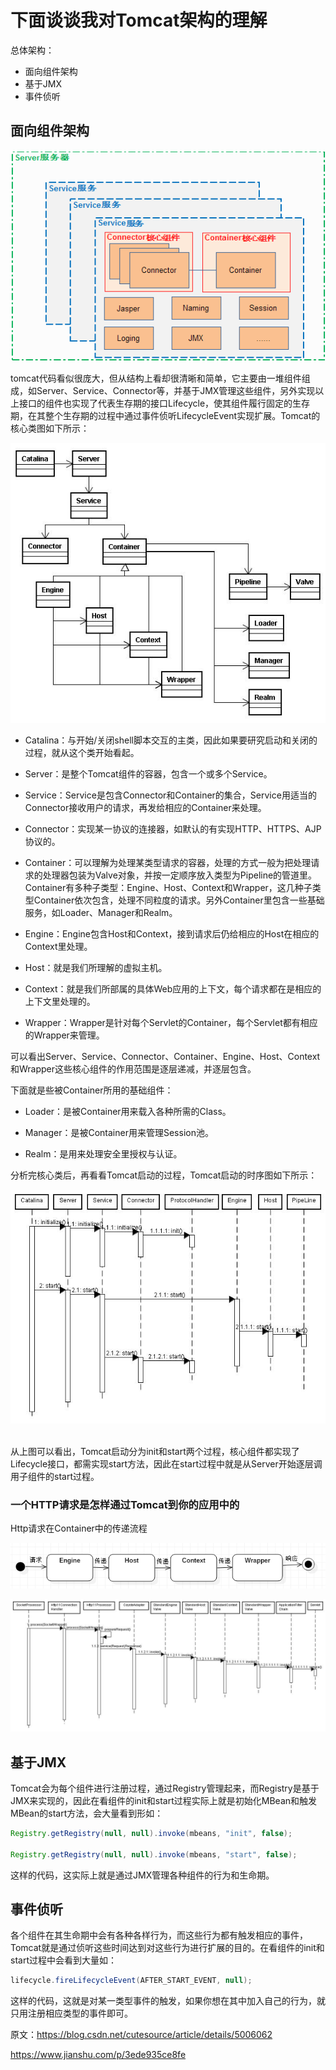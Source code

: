 # 下面谈谈我对Tomcat架构的理解

总体架构：

* 面向组件架构
* 基于JMX
* 事件侦听

## 面向组件架构

![](tomcat/tomcat-architect.gif)

tomcat代码看似很庞大，但从结构上看却很清晰和简单，它主要由一堆组件组成，如Server、Service、Connector等，并基于JMX管理这些组件，另外实现以上接口的组件也实现了代表生存期的接口Lifecycle，使其组件履行固定的生存期，在其整个生存期的过程中通过事件侦听LifecycleEvent实现扩展。Tomcat的核心类图如下所示：

![](tomcat/tomcat-coreClass.jpg)

* Catalina：与开始/关闭shell脚本交互的主类，因此如果要研究启动和关闭的过程，就从这个类开始看起。

* Server：是整个Tomcat组件的容器，包含一个或多个Service。

* Service：Service是包含Connector和Container的集合，Service用适当的Connector接收用户的请求，再发给相应的Container来处理。

* Connector：实现某一协议的连接器，如默认的有实现HTTP、HTTPS、AJP协议的。

* Container：可以理解为处理某类型请求的容器，处理的方式一般为把处理请求的处理器包装为Valve对象，并按一定顺序放入类型为Pipeline的管道里。Container有多种子类型：Engine、Host、Context和Wrapper，这几种子类型Container依次包含，处理不同粒度的请求。另外Container里包含一些基础服务，如Loader、Manager和Realm。

* Engine：Engine包含Host和Context，接到请求后仍给相应的Host在相应的Context里处理。

* Host：就是我们所理解的虚拟主机。

* Context：就是我们所部属的具体Web应用的上下文，每个请求都在是相应的上下文里处理的。

* Wrapper：Wrapper是针对每个Servlet的Container，每个Servlet都有相应的Wrapper来管理。

可以看出Server、Service、Connector、Container、Engine、Host、Context和Wrapper这些核心组件的作用范围是逐层递减，并逐层包含。

下面就是些被Container所用的基础组件：

* Loader：是被Container用来载入各种所需的Class。

* Manager：是被Container用来管理Session池。

* Realm：是用来处理安全里授权与认证。

分析完核心类后，再看看Tomcat启动的过程，Tomcat启动的时序图如下所示：

![](tomcat/tomcat-start.jpg)
 

从上图可以看出，Tomcat启动分为init和start两个过程，核心组件都实现了Lifecycle接口，都需实现start方法，因此在start过程中就是从Server开始逐层调用子组件的start过程。

### 一个HTTP请求是怎样通过Tomcat到你的应用中的
Http请求在Container中的传递流程

![](tomcat/tomcat-request.png)

![](tomcat/tomcat-request-handle.png)

## 基于JMX

Tomcat会为每个组件进行注册过程，通过Registry管理起来，而Registry是基于JMX来实现的，因此在看组件的init和start过程实际上就是初始化MBean和触发MBean的start方法，会大量看到形如：

```java
Registry.getRegistry(null, null).invoke(mbeans, "init", false);

Registry.getRegistry(null, null).invoke(mbeans, "start", false);
```

这样的代码，这实际上就是通过JMX管理各种组件的行为和生命期。

## 事件侦听

各个组件在其生命期中会有各种各样行为，而这些行为都有触发相应的事件，Tomcat就是通过侦听这些时间达到对这些行为进行扩展的目的。在看组件的init和start过程中会看到大量如：
```java
lifecycle.fireLifecycleEvent(AFTER_START_EVENT, null);
```

这样的代码，这就是对某一类型事件的触发，如果你想在其中加入自己的行为，就只用注册相应类型的事件即可。


原文：https://blog.csdn.net/cutesource/article/details/5006062

https://www.jianshu.com/p/3ede935ce8fe